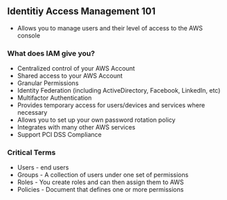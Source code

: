 ## Identitiy Access Management 101
- Allows you to manage users and their level of access to the AWS console

### What does IAM give you?
* Centralized control of your AWS Account
* Shared access to your AWS Account
* Granular Permissions
* Identity Federation (including ActiveDirectory, Facebook, LinkedIn, etc)
* Multifactor Authentication
* Provides temporary access for users/devices and services where necessary
* Allows you to set up your own password rotation policy
* Integrates with many other AWS services
* Support PCI DSS Compliance

### Critical Terms
* Users - end users
* Groups - A collection of users under one set of permissions
* Roles - You create roles and can then assign them to AWS
* Policies - Document that defines one or more permissions
